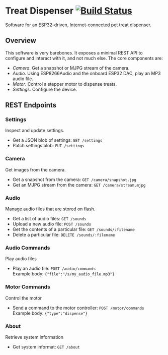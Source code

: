 # Treat Dispenser [![Build Status](https://travis-ci.org/sidoh/treat_dispenser.svg?branch=master)](https://travis-ci.org/sidoh/treat_dispenser)

Software for an ESP32-driven, Internet-connected pet treat dispenser.

## Overview

This software is very barebones.  It exposes a minimal REST API to configure and interact with it, and not much else.  The core components are:

* *Camera*.  Get a snapshot or MJPG stream of the camera.
* *Audio*.  Using ESP8266Audio and the onboard ESP32 DAC, play an MP3 audio file.
* *Motor*.  Control a stepper motor to dispense treats.
* *Settings*.  Configure the device.

## REST Endpoints

### Settings

Inspect and update settings.

* Get a JSON blob of settings: `GET /settings`
* Patch settings blob: `PUT /settings`

### Camera

Get images from the camera.

* Get a snapshot from the camera: `GET /camera/snapshot.jpg`
* Get an MJPG stream from the camera: `GET /camera/stream.mjpg`

### Audio

Manage audio files that are stored on flash.

* Get a list of audio files: `GET /sounds`
* Upload a new audio file: `POST /sounds`
* Get the contents of a particular file: `GET /sounds/:filename`
* Delete a particular file: `DELETE /sounds/:filename`

### Audio Commands

Play audio files

* Play an audio file: `POST /audio/commands`\
  Example body: `{"file":"/s/my_audio_file.mp3"}`

### Motor Commands

Control the motor

* Send a command to the motor controller: `POST /motor/commands`\
  Example body: `{"type":"dispense"}`

### About

Retrieve system information

* Get system informat: `GET /about`

